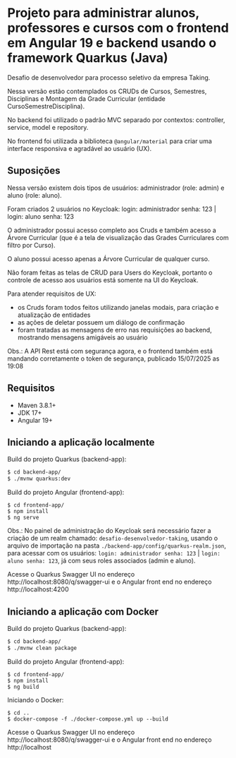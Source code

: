 # Projeto para administrar alunos, professores e cursos com o frontend em Angular 19 e backend usando o framework Quarkus (Java) 

Desafio de desenvolvedor para processo seletivo da empresa Taking.

Nessa versão estão contemplados os CRUDs de Cursos, Semestres, Disciplinas e Montagem da Grade Curricular (entidade CursoSemestreDisciplina).

No backend foi utilizado o padrão MVC separado por contextos: controller, service, model e repository.

No frontend foi utilizada a biblioteca ```@angular/material``` para criar uma interface responsiva e agradável ao usuário (UX).

## Suposições

Nessa versão existem dois tipos de usuários: administrador (role: admin) e aluno (role: aluno).

Foram criados 2 usuários no Keycloak: login: administrador senha: 123 | login: aluno senha: 123

O administrador possui acesso completo aos Cruds e também acesso a Árvore Curricular (que é a tela de visualização das Grades Curriculares com filtro por Curso).

O aluno possui acesso apenas a Árvore Curricular de qualquer curso.

Não foram feitas as telas de CRUD para Users do Keycloak, portanto o controle de acesso aos usuários está somente na UI do Keycloak.

Para atender requisitos de UX:
  - os Cruds foram todos feitos utilizando janelas modais, para criação e atualização de entidades
  - as ações de deletar possuem um diálogo de confirmação
  - foram tratadas as mensagens de erro nas requisições ao backend, mostrando mensagens amigáveis ao usuário

Obs.: A API Rest está com segurança agora, e o frontend também está mandando corretamente o token de segurança, publicado 15/07/2025 as 19:08

## Requisitos

- Maven 3.8.1+
- JDK 17+
- Angular 19+

## Iniciando a aplicação localmente

Build do projeto Quarkus (backend-app):
```bash
$ cd backend-app/
$ ./mvnw quarkus:dev
```

Build do projeto Angular (frontend-app):
```
$ cd frontend-app/
$ npm install
$ ng serve
```

Obs.: No painel de administração do Keycloak será necessário fazer a criação de um realm chamado: ```desafio-desenvolvedor-taking```, usando o arquivo de importação na pasta ```./backend-app/config/quarkus-realm.json```, para acessar com os usuários: ```login: administrador senha: 123``` | ```login: aluno senha: 123```, já com seus roles associados (admin e aluno).

Acesse o Quarkus Swagger UI no endereço http://localhost:8080/q/swagger-ui e o Angular front end no endereço http://localhost:4200

## Iniciando a aplicação com Docker

Build do projeto Quarkus (backend-app):
```bash
$ cd backend-app/
$ ./mvnw clean package
```

Build do projeto Angular (frontend-app):
```
$ cd frontend-app/
$ npm install
$ ng build
```

Iniciando o Docker:
```
$ cd ..
$ docker-compose -f ./docker-compose.yml up --build
```

Acesse o Quarkus Swagger UI no endereço http://localhost:8080/q/swagger-ui e o Angular front end no endereço http://localhost

